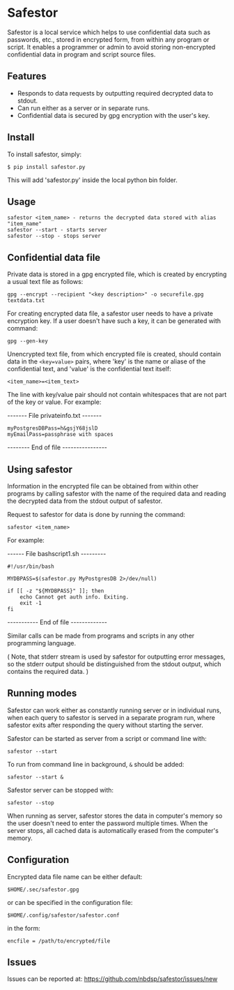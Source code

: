   Safestor
============

Safestor is a local service which helps to use confidential data
such as passwords, etc., stored in encrypted form, from within any 
program or script. It enables a programmer or admin to avoid storing 
non-encrypted confidential data in program and script source files.

   Features
---------------
- Responds to data requests by outputting required decrypted data to stdout.
- Can run either as a server or in separate runs.
- Confidential data is secured by gpg encryption with the user's key.


Install
-------

To install safestor, simply:

	$ pip install safestor.py

This will add 'safestor.py' inside the local python bin folder.


   Usage
-----------
```
safestor <item_name> - returns the decrypted data stored with alias "item_name"
safestor --start - starts server
safestor --stop - stops server
```


  Confidential data file
---------------------------

Private data is stored in a gpg encrypted file, which is created
by encrypting a usual text file as follows:

	gpg --encrypt --recipient "<key description>" -o securefile.gpg textdata.txt

For creating encrypted data file, a safestor user needs to have a private
encryption key. If a user doesn't have such a key, it can be generated 
with command:

	gpg --gen-key

Unencrypted text file, from which encrypted file is created, should
contain data in the `<key=value>` pairs, where 'key' is the name or aliase
of the confidential text, and 'value' is the confidential text itself:
	
`<item_name>=<item_text>`

The line with key/value pair should not contain whitespaces that are not 
part of the key or value. For example:

------- File privateinfo.txt -------
```
myPostgresDBPass=h&gsjY68jslD
myEmailPass=passphrase with spaces
```
-------- End of file ----------------


   Using safestor
---------------------

Information in the encrypted file can be obtained from within other 
programs by calling safestor with the name of the required data and reading
the decrypted data from the stdout output of safestor. 

Request to safestor for data is done by running the command:

`safestor <item_name>`

For example:

------ File bashscript1.sh --------- 	
```shell
#!/usr/bin/bash

MYDBPASS=$(safestor.py MyPostgresDB 2>/dev/null)

if [[ -z "${MYDBPASS}" ]]; then
	echo Cannot get auth info. Exiting.
	exit -1
fi
```
----------- End of file -------------

Similar calls can be made from programs and scripts in any other programming
language.

( Note, that stderr stream is used by safestor for outputting error 
messages, so the stderr output should be distinguished from the 
stdout output, which contains the required data. )


   Running modes
--------------------

Safestor can work either as constantly running server or in individual runs, 
when each query to safestor is served in a separate program run, where 
safestor exits after responding the query without starting the server. 

Safestor can be started as server from a script or command line with:

	safestor --start
	
To run from command line in background, `&` should be added:

	safestor --start &
	
Safestor server can be stopped with:

	safestor --stop

When running as server, safestor stores the data in computer's memory so the 
user doesn't need to enter the password multiple times.  When the server stops, 
all cached data is automatically erased from the computer's memory.


   Configuration
---------------------

Encrypted data file name can be either default:

`$HOME/.sec/safestor.gpg` 

or can be specified in the configuration file:

`$HOME/.config/safestor/safestor.conf`

in the form:

`encfile = /path/to/encrypted/file`


   Issues
------------

Issues can be reported at: https://github.com/nbdsp/safestor/issues/new
